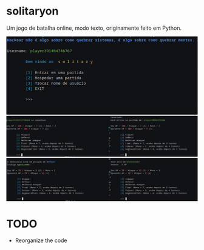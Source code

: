 # solitaryon

Um jogo de batalha online, modo texto, originamente feito em Python.

<img src="readme/menu.png">

<img src="readme/game.png">

<img src="readme/game2.png">

# TODO

- Reorganize the code
